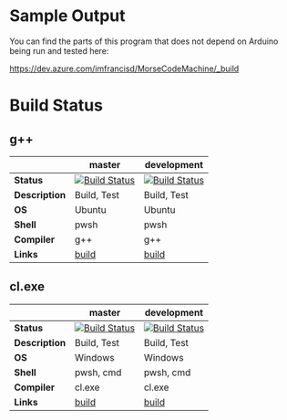 # Sample Output

You can find the parts of this program that does not depend on Arduino being run and tested here:

https://dev.azure.com/imfrancisd/MorseCodeMachine/_build

# Build Status

## g++

|                 | **master**      | **development** |
| --------------- | --------------- | --------------- |
| **Status**      | [![Build Status](https://dev.azure.com/imfrancisd/MorseCodeMachine/_apis/build/status/MorseCodeMachine-master?branchName=master)](https://dev.azure.com/imfrancisd/MorseCodeMachine/_build/latest?definitionId=12&branchName=master) | [![Build Status](https://dev.azure.com/imfrancisd/MorseCodeMachine/_apis/build/status/MorseCodeMachine-development?branchName=development)](https://dev.azure.com/imfrancisd/MorseCodeMachine/_build/latest?definitionId=13&branchName=development) |
| **Description** | Build, Test     | Build, Test     |
| **OS**          | Ubuntu          | Ubuntu          |
| **Shell**       | pwsh            | pwsh            |
| **Compiler**    | g++             | g++             |
| **Links**       | [build](https://dev.azure.com/imfrancisd/MorseCodeMachine/_build?definitionId=12) | [build](https://dev.azure.com/imfrancisd/MorseCodeMachine/_build?definitionId=13) |

## cl.exe

|                 | **master**      | **development** |
| --------------- | --------------- | --------------- |
| **Status**      | [![Build Status](https://dev.azure.com/imfrancisd/MorseCodeMachine/_apis/build/status/MorseCodeMachine-master-windows?branchName=master)](https://dev.azure.com/imfrancisd/MorseCodeMachine/_build/latest?definitionId=15&branchName=master) | [![Build Status](https://dev.azure.com/imfrancisd/MorseCodeMachine/_apis/build/status/MorseCodeMachine-development-windows?branchName=development)](https://dev.azure.com/imfrancisd/MorseCodeMachine/_build/latest?definitionId=14&branchName=development) |
| **Description** | Build, Test     | Build, Test     |
| **OS**          | Windows         | Windows         |
| **Shell**       | pwsh, cmd       | pwsh, cmd       |
| **Compiler**    | cl.exe          | cl.exe          |
| **Links**       | [build](https://dev.azure.com/imfrancisd/MorseCodeMachine/_build?definitionId=15) | [build](https://dev.azure.com/imfrancisd/MorseCodeMachine/_build?definitionId=14) |

